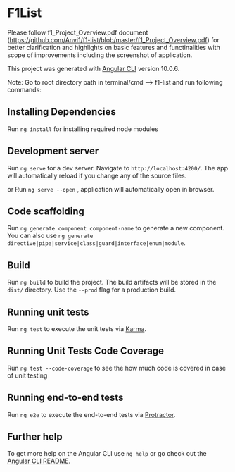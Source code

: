 # F1List
Please follow f1_Project_Overview.pdf document (https://github.com/Anvi1/f1-list/blob/master/f1_Project_Overview.pdf) for better clarification and highlights on basic features and functinalities with scope of improvements including the screenshot of application.

This project was generated with [Angular CLI](https://github.com/angular/angular-cli) version 10.0.6.

Note: Go to root directory path in terminal/cmd --> f1-list and run following commands:

## Installing Dependencies

Run `ng install` for installing required node modules

## Development server

Run `ng serve` for a dev server. Navigate to `http://localhost:4200/`. The app will automatically reload if you change any of the source files.

or Run `ng serve --open` , application will automatically open in browser.

## Code scaffolding

Run `ng generate component component-name` to generate a new component. You can also use `ng generate directive|pipe|service|class|guard|interface|enum|module`.

## Build

Run `ng build` to build the project. The build artifacts will be stored in the `dist/` directory. Use the `--prod` flag for a production build.

## Running unit tests

Run `ng test` to execute the unit tests via [Karma](https://karma-runner.github.io).

## Running Unit Tests Code Coverage

Run `ng test --code-coverage` to see the how much code is covered in case of unit testing

## Running end-to-end tests

Run `ng e2e` to execute the end-to-end tests via [Protractor](http://www.protractortest.org/).

## Further help

To get more help on the Angular CLI use `ng help` or go check out the [Angular CLI README](https://github.com/angular/angular-cli/blob/master/README.md).
